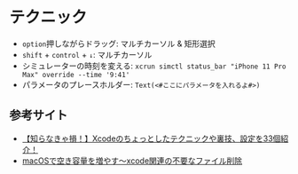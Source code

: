 # テクニック

- `option`押しながらドラッグ: マルチカーソル & 矩形選択
- `shift` + `control` + `↓`: マルチカーソル
- シミュレーターの時刻を変える: `xcrun simctl status_bar "iPhone 11 Pro Max" override --time '9:41'`
- パラメータのプレースホルダー: `Text(<#ここにパラメータを入れるよ#>)`

## 参考サイト

- [【知らなきゃ損！】Xcodeのちょっとしたテクニックや裏技、設定を33個紹介！](https://ios-docs.dev/xcode-technic/)
- [macOSで空き容量を増やす〜xcode関連の不要なファイル削除](https://101010.fun/programming/delete-garbage-files-macos.html)
